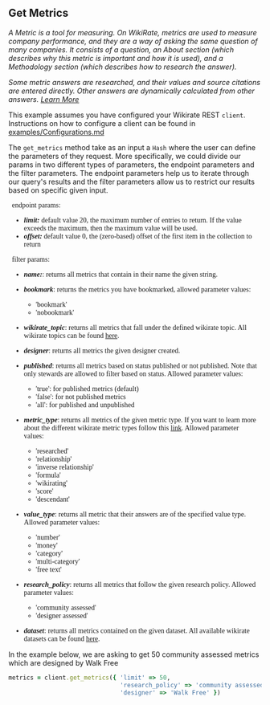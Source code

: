 ## Get Metrics

_A Metric is a tool for measuring. On WikiRate, metrics are used to measure company performance, and they are a way of
asking the same question of many companies. It consists of a question, an About section (which describes why this metric
is important and how it is used), and a Methodology section (which describes how to research the answer)._

_Some metric answers are researched, and their values and source citations are entered directly. Other answers are
dynamically calculated from other answers. [Learn More](https://wikirate.org/About_Metrics)_

This example assumes you have configured your Wikirate REST `client`. Instructions on how to configure a client can be
found in [examples/Configurations.md](https://github.com/wikirate/wikirate4ruby/blob/main/examples/Configuration.md)

The `get_metrics` method take as an input a `Hash` where the user can define the parameters of they request. More
specifically, we could divide our params in two different types of parameters, the endpoint parameters and the filter
parameters. The endpoint parameters help us to iterate through our query's results and the filter parameters allow us to
restrict our results based on specific given input.
<div style="font-family:'Source Code Pro'; font-size:14px; padding-left: 0.5em; padding-right: 0.5em;">
endpoint params:

- **_limit:_** default value 20, the maximum number of entries to return. If the value exceeds the maximum, then the
  maximum value will be used.
- **_offset:_** default value 0, the (zero-based) offset of the first item in the collection to return

filter params:

- **_name:_**: returns all metrics that contain in their name the given string.
- **_bookmark_**: returns the metrics you have bookmarked, allowed parameter values:

    - 'bookmark'
    - 'nobookmark'
- **_wikirate_topic_**: returns all metrics that fall under the defined wikirate topic. All wikirate topics can be
  found [here](https://wikirate.org/Topic).
- **_designer_**: returns all metrics the given designer created.
- **_published_**: returns all metrics based on status published or not published. Note that only stewards are allowed
  to filter based on status. Allowed parameter values:

    - 'true': for published metrics (default)
    - 'false': for not published metrics
    - 'all': for published and unpublished
- **_metric_type_**: returns all metrics of the given metric type. If you want to learn more about the different
  wikirate metric types follow this [link](https://wikirate.org/About_Metrics). Allowed parameter values:

    - 'researched'
    - 'relationship'
    - 'inverse relationship'
    - 'formula'
    - 'wikirating'
    - 'score'
    - 'descendant'
- **_value_type_**: returns all metric that their answers are of the specified value type. Allowed parameter values:

    - 'number'
    - 'money'
    - 'category'
    - 'multi-category'
    - 'free text'
- **_research_policy_**: returns all metrics that follow the given research policy. Allowed parameter values:

    - 'community assessed'
    - 'designer assessed'
- **_dataset_**: returns all metrics contained on the given dataset. All available wikirate datasets can be
  found [here](https://wikirate.org/Data%20Set).

</div>

In the example below, we are asking to get 50 community assessed metrics which are designed by Walk Free

```ruby
metrics = client.get_metrics({ 'limit' => 50,
                               'research_policy' => 'community assessed',
                               'designer' => 'Walk Free' })
```
